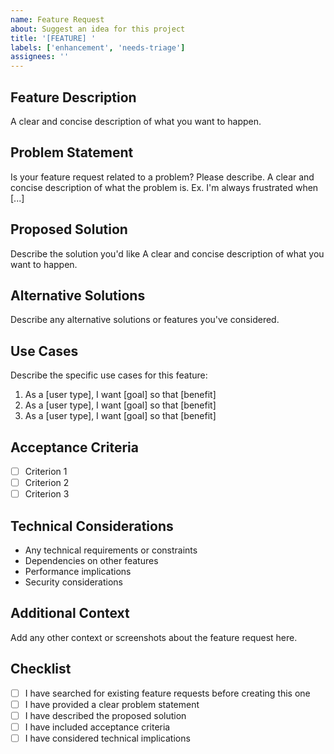 ```yaml
---
name: Feature Request
about: Suggest an idea for this project
title: '[FEATURE] '
labels: ['enhancement', 'needs-triage']
assignees: ''
---
```


## Feature Description
A clear and concise description of what you want to happen.

## Problem Statement
Is your feature request related to a problem? Please describe.
A clear and concise description of what the problem is. Ex. I'm always frustrated when [...]

## Proposed Solution
Describe the solution you'd like
A clear and concise description of what you want to happen.

## Alternative Solutions
Describe any alternative solutions or features you've considered.

## Use Cases
Describe the specific use cases for this feature:
1. As a [user type], I want [goal] so that [benefit]
2. As a [user type], I want [goal] so that [benefit]
3. As a [user type], I want [goal] so that [benefit]

## Acceptance Criteria
- [ ] Criterion 1
- [ ] Criterion 2
- [ ] Criterion 3

## Technical Considerations
- Any technical requirements or constraints
- Dependencies on other features
- Performance implications
- Security considerations

## Additional Context
Add any other context or screenshots about the feature request here.

## Checklist
- [ ] I have searched for existing feature requests before creating this one
- [ ] I have provided a clear problem statement
- [ ] I have described the proposed solution
- [ ] I have included acceptance criteria
- [ ] I have considered technical implications
